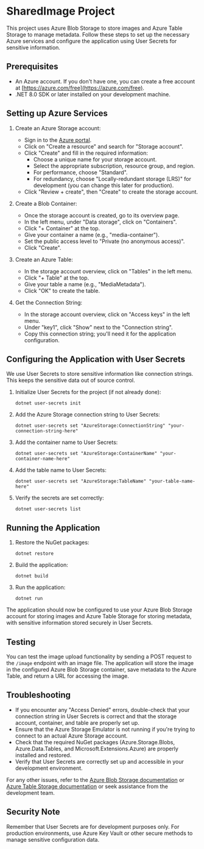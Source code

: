 # SharedImage Project

This project uses Azure Blob Storage to store images and Azure Table Storage to manage metadata. Follow these steps to set up the necessary Azure services and configure the application using User Secrets for sensitive information.

## Prerequisites

- An Azure account. If you don't have one, you can create a free account at [https://azure.com/free](https://azure.com/free).
- .NET 8.0 SDK or later installed on your development machine.

## Setting up Azure Services

1. Create an Azure Storage account:
   - Sign in to the [Azure portal](https://portal.azure.com/).
   - Click on "Create a resource" and search for "Storage account".
   - Click "Create" and fill in the required information:
     - Choose a unique name for your storage account.
     - Select the appropriate subscription, resource group, and region.
     - For performance, choose "Standard".
     - For redundancy, choose "Locally-redundant storage (LRS)" for development (you can change this later for production).
   - Click "Review + create", then "Create" to create the storage account.

2. Create a Blob Container:
   - Once the storage account is created, go to its overview page.
   - In the left menu, under "Data storage", click on "Containers".
   - Click "+ Container" at the top.
   - Give your container a name (e.g., "media-container").
   - Set the public access level to "Private (no anonymous access)".
   - Click "Create".

3. Create an Azure Table:
   - In the storage account overview, click on "Tables" in the left menu.
   - Click "+ Table" at the top.
   - Give your table a name (e.g., "MediaMetadata").
   - Click "OK" to create the table.

4. Get the Connection String:
   - In the storage account overview, click on "Access keys" in the left menu.
   - Under "key1", click "Show" next to the "Connection string".
   - Copy this connection string; you'll need it for the application configuration.

## Configuring the Application with User Secrets

We use User Secrets to store sensitive information like connection strings. This keeps the sensitive data out of source control.

1. Initialize User Secrets for the project (if not already done):
   ```
   dotnet user-secrets init
   ```

2. Add the Azure Storage connection string to User Secrets:
   ```
   dotnet user-secrets set "AzureStorage:ConnectionString" "your-connection-string-here"
   ```

3. Add the container name to User Secrets:
   ```
   dotnet user-secrets set "AzureStorage:ContainerName" "your-container-name-here"
   ```

4. Add the table name to User Secrets:
   ```
   dotnet user-secrets set "AzureStorage:TableName" "your-table-name-here"
   ```

5. Verify the secrets are set correctly:
   ```
   dotnet user-secrets list
   ```

## Running the Application

1. Restore the NuGet packages:
   ```
   dotnet restore
   ```

2. Build the application:
   ```
   dotnet build
   ```

3. Run the application:
   ```
   dotnet run
   ```

The application should now be configured to use your Azure Blob Storage account for storing images and Azure Table Storage for storing metadata, with sensitive information stored securely in User Secrets.

## Testing

You can test the image upload functionality by sending a POST request to the `/image` endpoint with an image file. The application will store the image in the configured Azure Blob Storage container, save metadata to the Azure Table, and return a URL for accessing the image.

## Troubleshooting

- If you encounter any "Access Denied" errors, double-check that your connection string in User Secrets is correct and that the storage account, container, and table are properly set up.
- Ensure that the Azure Storage Emulator is not running if you're trying to connect to an actual Azure Storage account.
- Check that the required NuGet packages (Azure.Storage.Blobs, Azure.Data.Tables, and Microsoft.Extensions.Azure) are properly installed and restored.
- Verify that User Secrets are correctly set up and accessible in your development environment.

For any other issues, refer to the [Azure Blob Storage documentation](https://docs.microsoft.com/en-us/azure/storage/blobs/) or [Azure Table Storage documentation](https://docs.microsoft.com/en-us/azure/storage/tables/) or seek assistance from the development team.

## Security Note

Remember that User Secrets are for development purposes only. For production environments, use Azure Key Vault or other secure methods to manage sensitive configuration data.